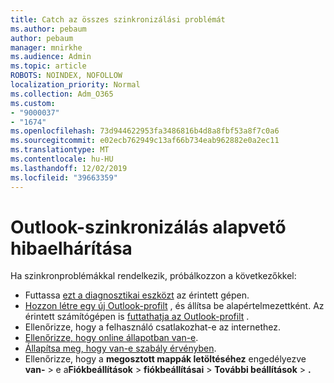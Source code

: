 ```yaml
---
title: Catch az összes szinkronizálási problémát
ms.author: pebaum
author: pebaum
manager: mnirkhe
ms.audience: Admin
ms.topic: article
ROBOTS: NOINDEX, NOFOLLOW
localization_priority: Normal
ms.collection: Adm_O365
ms.custom:
- "9000037"
- "1674"
ms.openlocfilehash: 73d944622953fa3486816b4d8a8fbf53a8f7c0a6
ms.sourcegitcommit: e02ecb762949c13af66b734eab962882e0a2ec11
ms.translationtype: MT
ms.contentlocale: hu-HU
ms.lasthandoff: 12/02/2019
ms.locfileid: "39663359"
---
```

# <a name="basic-outlook-sync-troubleshooting"></a>Outlook-szinkronizálás alapvető hibaelhárítása

Ha szinkronproblémákkal rendelkezik, próbálkozzon a következőkkel:

- Futtassa [ezt a diagnosztikai eszközt](https://aka.ms/sara-outlooksendreceive) az érintett gépen.
- [Hozzon létre egy új Outlook-profilt](https://support.office.com/article/f544c1ba-3352-4b3b-be0b-8d42a540459d) , és állítsa be alapértelmezettként. Az érintett számítógépen is [futtathatja az Outlook-profilt](https://aka.ms/SaRA-OutlookSetupProfile) .
- Ellenőrizze, hogy a felhasználó csatlakozhat-e az internethez. 
- [Ellenőrizze, hogy online állapotban van-e](https://support.office.com/article/2460e4a8-16c7-47fc-b204-b1549275aac9).
- [Állapítsa meg, hogy van-e szabály érvényben](https://support.office.com/article/C24F5DEA-9465-4DF4-AD17-A50704D66C59).
- Ellenőrizze, hogy a **megosztott mappák letöltéséhez** engedélyezve **van-** > e a**Fiókbeállítások** > **fiókbeállításai** > **További beállítások** > **.**